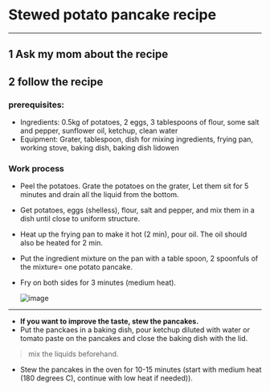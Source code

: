 # Stewed potato pancake recipe
***
## 1 Ask my mom about the recipe
## 2 follow the recipe
### prerequisites:
* Ingredients: 0.5kg of potatoes, 2 eggs, 3 tablespoons of flour, some salt and pepper, sunflower oil, ketchup, clean water
* Equipment: Grater, tablespoon, dish for mixing ingredients, frying pan, working stove, baking dish, baking dish lidowen
### Work process
* Peel the potatoes. Grate the potatoes on the grater, Let them sit for 5 minutes and drain all the liquid from the bottom.
* Get potatoes, eggs (shelless), flour, salt and pepper, and mix them in a dish until close to uniform structure.
* Heat up the frying pan to make it hot (2 min), pour oil. The oil should also be heated for 2 min.
* Put the ingredient mixture on the pan with a table spoon, 2 spoonfuls of the mixture= one potato pancake.
* Fry on both sides for 3 minutes (medium heat).

  ![image](https://github.com/user-attachments/assets/31ea217f-4f45-4a6e-9bdd-0befcd15f2ad)

***
* **If you want to improve the taste, stew the pancakes.**
* Put the panckaes in a baking dish, pour ketchup diluted with water or tomato paste on the pancakes and close the baking dish with the lid.
> mix the liquids beforehand.
* Stew the pancakes in the oven for 10-15 minutes (start with medium heat (180 degrees C), continue with low heat if needed)).
